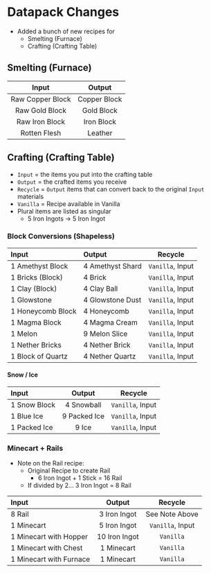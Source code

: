 # Datapack Changes

- Added a bunch of new recipes for
  - Smelting (Furnace)
  - Crafting (Crafting Table)

## Smelting (Furnace)

|      Input       |    Output    |
| :--------------: | :----------: |
| Raw Copper Block | Copper Block |
|  Raw Gold Block  |  Gold Block  |
|  Raw Iron Block  |  Iron Block  |
|   Rotten Flesh   |   Leather    |

## Crafting (Crafting Table)

- `Input` = the items you put into the crafting table
- `Output` = the crafted items you receive
- `Recycle` = `Output` items that can convert back to the original `Input` materials
- `Vanilla` = Recipe available in Vanilla
- Plural items are listed as singular
  - 5 Iron Ingots -> 5 Iron Ingot

### Block Conversions (Shapeless)

| Input             | Output           |     Recycle      |
| :---------------- | :--------------- | :--------------: |
| 1 Amethyst Block  | 4 Amethyst Shard | `Vanilla`, Input |
| 1 Bricks (Block)  | 4 Brick          | `Vanilla`, Input |
| 1 Clay (Block)    | 4 Clay Ball      | `Vanilla`, Input |
| 1 Glowstone       | 4 Glowstone Dust | `Vanilla`, Input |
| 1 Honeycomb Block | 4 Honeycomb      | `Vanilla`, Input |
| 1 Magma Block     | 4 Magma Cream    | `Vanilla`, Input |
| 1 Melon           | 9 Melon Slice    | `Vanilla`, Input |
| 1 Nether Bricks   | 4 Nether Brick   | `Vanilla`, Input |
| 1 Block of Quartz | 4 Nether Quartz  | `Vanilla`, Input |

#### Snow / Ice

| Input        |    Output    |     Recycle      |
| :----------- | :----------: | :--------------: |
| 1 Snow Block |  4 Snowball  | `Vanilla`, Input |
| 1 Blue Ice   | 9 Packed Ice | `Vanilla`, Input |
| 1 Packed Ice |    9 Ice     | `Vanilla`, Input |

### Minecart + Rails

- Note on the Rail recipe:
  - Original Recipe to create Rail
    - 6 Iron Ingot + 1 Stick = 16 Rail
  - If divided by 2... 3 Iron Ingot = 8 Rail

| Input                   |    Output     |     Recycle      |
| :---------------------- | :-----------: | :--------------: |
| 8 Rail                  | 3 Iron Ingot  |  See Note Above  |
| 1 Minecart              | 5 Iron Ingot  | `Vanilla`, Input |
| 1 Minecart with Hopper  | 10 Iron Ingot |    `Vanilla`     |
| 1 Minecart with Chest   |  1 Minecart   |    `Vanilla`     |
| 1 Minecart with Furnace |  1 Minecart   |    `Vanilla`     |
